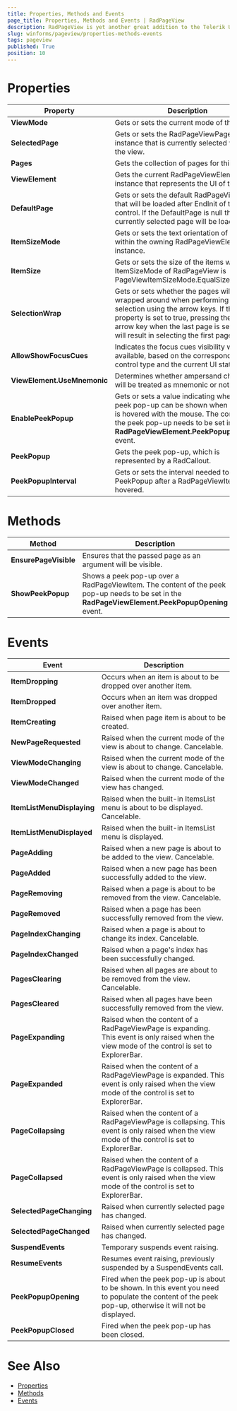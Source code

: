 ```yaml
---
title: Properties, Methods and Events
page_title: Properties, Methods and Events | RadPageView
description: RadPageView is yet another great addition to the Telerik UI for WinForms suite. As the name implies, this control layouts pages of subcontrols in different views.
slug: winforms/pageview/properties-methods-events
tags: pageview
published: True
position: 10
---
```


# Properties

|Property|Description|
|----|----|
|**ViewMode**|Gets or sets the current mode of the view.|
|**SelectedPage**|Gets or sets the RadPageViewPage instance that is currently selected within the view.|
|**Pages**|Gets the collection of pages for this view.|
|**ViewElement**|Gets the current RadPageViewElement instance that represents the UI of the view.|
|**DefaultPage**|Gets or sets the default RadPageViewPage that will be loaded after EndInit of the control. If the DefaultPage is null the currently selected page will be loaded.|
|**ItemSizeMode**|Gets or sets the text orientation of the item within the owning RadPageViewElement instance.|
|**ItemSize**|Gets or sets the size of the items when ItemSizeMode of RadPageView is PageViewItemSizeMode.EqualSize.|
|**SelectionWrap**|Gets or sets whether the pages will be wrapped around when performing selection using the arrow keys. If the property is set to true, pressing the right arrow key when the last page is selected will result in selecting the first page.|
|**AllowShowFocusCues**|Indicates the focus cues visibility when available, based on the corresponding control type and the current UI state.|
|**ViewElement.UseMnemonic**|Determines whether ampersand character will be treated as mnemonic or not.|
|**EnablePeekPopup**|Gets or sets a value indicating whether a peek pop-up can be shown when an item is hovered with the mouse. The content of the peek pop-up needs to be set in the __RadPageViewElement.PeekPopupOpening__ event.|
|**PeekPopup**|Gets the peek pop-up, which is represented by a RadCallout.|
|**PeekPopupInterval**|Gets or sets the interval needed to show a PeekPopup after a RadPageViewItem is hovered.|

# Methods

|Method|Description|
|----|----|
|**EnsurePageVisible**|Ensures that the passed page as an argument will be visible.|
|**ShowPeekPopup**|Shows a peek pop-up over a RadPageViewItem. The content of the peek pop-up needs to be set in the __RadPageViewElement.PeekPopupOpening__ event.|

# Events

|Event|Description|
|----|----|
|**ItemDropping**|Occurs when an item is about to be dropped over another item.|
|**ItemDropped**|Occurs when an item was dropped over another item.|
|**ItemCreating**|Raised when page item is about to be created.|
|**NewPageRequested**|Raised when the current mode of the view is about to change. Cancelable.|
|**ViewModeChanging**|Raised when the current mode of the view is about to change. Cancelable.|
|**ViewModeChanged**|Raised when the current mode of the view has changed.|
|**ItemListMenuDisplaying**|Raised when the built-in ItemsList menu is about to be displayed. Cancelable.|
|**ItemListMenuDisplayed**|Raised when the built-in ItemsList menu is displayed.|
|**PageAdding**|Raised when a new page is about to be added to the view. Cancelable.|
|**PageAdded**|Raised when a new page has been successfully added to the view.|
|**PageRemoving**|Raised when a page is about to be removed from the view. Cancelable.|
|**PageRemoved**|Raised when a page has been successfully removed from the view.|
|**PageIndexChanging**|Raised when a page is about to change its index. Cancelable.|
|**PageIndexChanged**|Raised when a page's index has been successfully changed.|
|**PagesClearing**|Raised when all pages are about to be removed from the view. Cancelable.|
|**PagesCleared**|Raised when all pages have been successfully removed from the view.|
|**PageExpanding**|Raised when the content of a RadPageViewPage is expanding. This event is only raised when the view mode of the control is set to ExplorerBar.|
|**PageExpanded**|Raised when the content of a RadPageViewPage is expanded. This event is only raised when the view mode of the control is set to ExplorerBar.|
|**PageCollapsing**|Raised when the content of a RadPageViewPage is collapsing. This event is only raised when the view mode of the control is set to ExplorerBar.|
|**PageCollapsed**|Raised when the content of a RadPageViewPage is collapsed. This event is only raised when the view mode of the control is set to ExplorerBar.|
|**SelectedPageChanging**|Raised when currently selected page has changed.|
|**SelectedPageChanged**|Raised when currently selected page has changed.|
|**SuspendEvents**|Temporary suspends event raising.|
|**ResumeEvents**|Resumes event raising, previously suspended by a SuspendEvents call.|
|**PeekPopupOpening**|Fired when the peek pop-up is about to be shown. In this event you need to populate the content of the peek pop-up, otherwise it will not be displayed.|
|**PeekPopupClosed**|Fired when the peek pop-up has been closed.|

# See Also

* [Properties](https://docs.telerik.com/devtools/winforms/api/telerik.wincontrols.ui.radpageview.html#properties)
* [Methods](https://docs.telerik.com/devtools/winforms/api/telerik.wincontrols.ui.radpageview.html#methods)
* [Events](https://docs.telerik.com/devtools/winforms/api/telerik.wincontrols.ui.radpageview.html#events)

